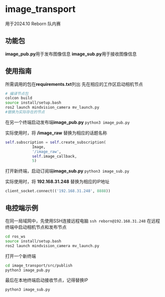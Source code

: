 # image_transport
用于2024.10 Reborn 队内赛
## 功能包
**image_pub.py**用于发布图像信息
**image_sub.py**用于接收图像信息
## 使用指南
所需调用的包在**requirements.txt**列出
先在相应的工作区启动相机节点
```bash
# 编译节点包
colcon build
source install/setup.bash
ros2 launch mindvision_camera mv_launch.py 
#替换为实际存在的节点
```
在另一个终端启动发布端**image_pub.py** `python3 image_pub.py`

实际使用时，将 **/image_raw** 替换为相应的话题名称
```python
self.subscription = self.create_subscription(
            Image,
            '/image_raw',
            self.image_callback,
            5)  
```
打开新终端，启动订阅端**image_sub.py** `python3 image_sub.py`

实际使用时，将 **192.168.31.248** 替换为相应的IP地址
```python
client_socket.connect(('192.168.31.248', 8888))
```
## 电控端示例
在同一局域网中，先使用SSH连接远程电脑
`ssh reborn@192.168.31.248`
在远程终端中启动相机节点和发布节点
```bash
cd ros_ws
source install/setup.bash
ros2 launch mindvision_camera mv_launch.py 
```
打开一个新终端
```bash
cd image_transport/src/publish
python3 image_pub.py
```
最后在本地终端启动接收节点，记得替换IP
```bash
python3 image_sub.py
```
